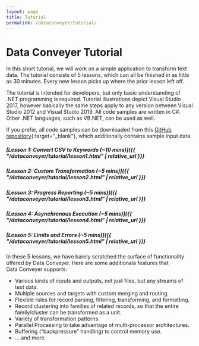 ```yaml
---
layout: page
title: Tutorial
permalink: /dataconveyer/tutorial/
---
```


# Data&nbsp;Conveyer Tutorial

In this short tutorial, we will work on a simple application to transform text data. The tutorial consists of 5 lessons, which can all be finished in as little as 30 minutes. Every new lesson picks up where the prior lesson left off.

The tutorial is intended for developers, but only basic understanding of .NET programming is required. Tutorial illustrations depict Visual Studio 2017, however basically the same steps apply to any version between Visual Studio 2012 and Visual Studio 2019. All code samples are written in C#. Other .NET languages, such as VB.NET, can be used as well.

If you prefer, all code samples can be downloaded from this [GitHub repository](https://github.com/mavidian/DataConveyer_tutorial_files){:target="_blank"}, which additionally contains sample input data.

##### [Lesson 1: Convert CSV to Keywords (~10 mins)]({{ "/dataconveyer/tutorial/lesson1.html" | relative_url }})

##### [Lesson 2: Custom Transformation (~5 mins)]({{ "/dataconveyer/tutorial/lesson2.html" | relative_url }})

##### [Lesson 3: Progress Reporting (~5 mins)]({{ "/dataconveyer/tutorial/lesson3.html" | relative_url }})

##### [Lesson 4: Asynchronous Execution (~5 mins)]({{ "/dataconveyer/tutorial/lesson4.html" | relative_url }})

##### [Lesson 5: Limits and Errors (~5 mins)]({{ "/dataconveyer/tutorial/lesson5.html" | relative_url }})

<p/>

In these 5 lessons, we have barely scratched the surface of functionality offered by Data&nbsp;Conveyer. Here are some additionala features that Data&nbsp;Conveyer supports:

* Various kinds of inputs and outputs, not just files, but any streams of text data.
* Multiple sources and targets with custom merging and routing.
* Flexible rules for record parsing, filtering, transforming, and formatting.
* Record clustering into families of related records, so that the entire family/cluster can be transformed as a unit.
* Variety of transformation patterns.
* Parallel Processing to take advantage of multi-processor architectures.
* Buffering (“backpressure” handling) to control memory use.
* … and more.
